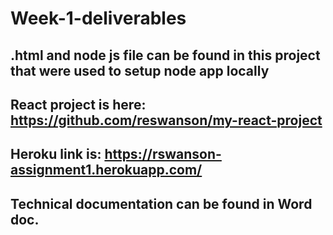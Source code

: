 # Week-1-deliverables

## .html and node js file can be found in this project that were used to setup node app locally
## React project is here: https://github.com/reswanson/my-react-project
## Heroku link is: https://rswanson-assignment1.herokuapp.com/
## Technical documentation can be found in Word doc.
